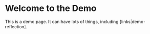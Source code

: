 # Welcome to the Demo

This is a demo page. It can have lots of things, including [links|demo-reflection].
